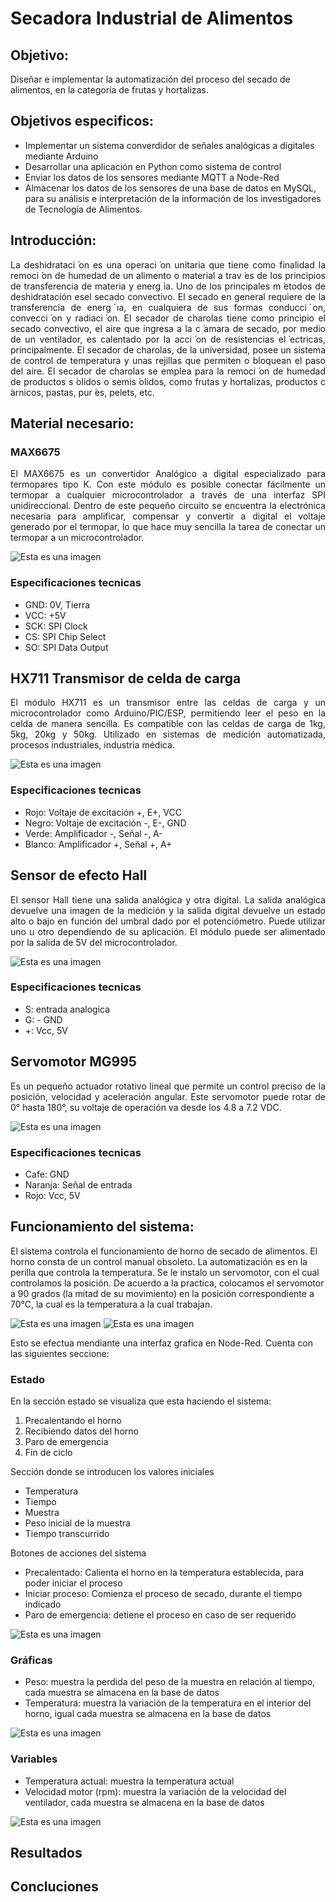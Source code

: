 <h1>Secadora Industrial de Alimentos</h1>

<h2>Objetivo:</h2>
Diseñar e implementar la automatización del proceso del secado de alimentos, en la categoría de frutas y hortalizas.

<h2>Objetivos especificos:</h2>
<ul>
<li>Implementar un sistema converdidor de señales analógicas a digitales mediante Arduino</li>
<li>Desarrollar una aplicación en Python como sistema de control</li>
<li>Enviar los datos de los sensores mediante MQTT a Node-Red</li>
<li>Almacenar los datos de los sensores de una base de datos en MySQL, para su análisis e interpretación de la información de los investigadores de Tecnología de Alimentos.</li>
</ul>

<h2>Introducción:</h2>
<p align = "justify">La deshidrataci  ́on es una operaci  ́on unitaria que tiene como finalidad la remoci  ́on de humedad de un alimento o material a trav  ́es de los principios de transferencia de materia y energ ́ıa. Uno de los principales m  ́etodos de deshidratación esel secado convectivo. El secado en general requiere de la transferencia de energ ́ıa, en cualquiera de sus formas conducci  ́on, convecci  ́on y radiaci  ́on. El secador de charolas tiene como principio el secado convectivo, el aire que ingresa a la c  ́amara de secado, por medio de un ventilador, es calentado por la acci  ́on de resistencias el  ́ectricas, principalmente. El secador de charolas, de la universidad, posee un sistema de control de temperatura y unas rejillas que permiten o bloquean el paso del aire. El secador de charolas se emplea para la remoci  ́on de humedad de productos s  ́olidos o semis  ́olidos, como frutas y hortalizas, productos c ́arnicos, pastas, pur ́es, pelets, etc.

<h2>Material necesario:</h2>
<h3>MAX6675</h3>
<p align = "justify">El MAX6675 es un convertidor Analógico a digital especializado para termopares tipo K. Con este módulo es posible conectar fácilmente un termopar a cualquier microcontrolador a través de una interfaz SPI unidireccional. Dentro de este pequeño circuito se encuentra la electrónica necesaria para amplificar, compensar y convertir a digital el voltaje generado por el termopar, lo que hace muy sencilla la tarea de conectar un termopar a un microcontrolador.

![Esta es una imagen](https://github.com/dgpacheco78/secadora/blob/main/secadora/imagenes/max6675.jpg)

<h3>Especificaciones tecnicas</h3>
<ul>
<li>GND: 0V, Tierra</li>
<li>VCC: +5V</li>
<li>SCK: SPI Clock</li>
<li>CS: SPI Chip Select</li>
<li>SO: SPI Data Output</li>
</ul>

<h2>HX711 Transmisor de celda de carga</h2>
<p align = "justify">El módulo HX711 es un transmisor entre las celdas de carga y un microcontrolador como Arduino/PIC/ESP, permitiendo leer el peso en la celda de manera sencilla. Es compatible con las celdas de carga de 1kg, 5kg, 20kg y 50kg. Utilizado en sistemas de medición automatizada, procesos industriales, industria médica.
  
![Esta es una imagen](https://github.com/dgpacheco78/secadora/blob/main/secadora/imagenes/hx711.jpg)
 
<h3>Especificaciones tecnicas</h3>
<ul>
<li>Rojo: Voltaje de excitación +, E+, VCC</li>
<li>Negro: Voltaje de excitación -, E-, GND</li>
<li>Verde: Amplificador -, Señal -, A-</li>
<li>Blanco: Amplificador +, Señal +, A+</li>
</ul>

<h2>Sensor de efecto Hall</h2>
<p align = "justify">El sensor Hall tiene una salida analógica y otra digital. La salida analógica devuelve una imagen de la medición y la salida digital devuelve un estado alto o bajo en función del umbral dado por el potenciómetro. Puede utilizar uno u otro dependiendo de su aplicación. El módulo puede ser alimentado por la salida de 5V del microcontrolador.
  
![Esta es una imagen](https://github.com/dgpacheco78/secadora/blob/main/secadora/imagenes/efectoHall.png)
 
<h3>Especificaciones tecnicas</h3>
<ul>
<li>S: entrada analogica</li>
<li>G: - GND</li>
<li>+: Vcc, 5V</li>
</ul>

<h2>Servomotor MG995</h2>
<p align = "justify">Es un pequeño actuador rotativo lineal que permite un control preciso de la posición, velocidad y aceleración angular. Este servomotor puede rotar de 0° hasta 180°, su voltaje de operación va desde los 4.8 a 7.2 VDC.
  
![Esta es una imagen](https://github.com/dgpacheco78/secadora/blob/main/secadora/imagenes/servo.jpg)
 
<h3>Especificaciones tecnicas</h3>
<ul>
<li>Cafe: GND</li>
<li>Naranja: Señal de entrada</li>
<li>Rojo: Vcc, 5V</li>
</ul>

<h2>Funcionamiento del sistema:</h2>
El sistema controla el funcionamiento de horno de secado de alimentos. El horno consta de un control manual obsoleto. La automatización es en la perilla que controla la temperatura. Se le instalo un servomotor, con el cual controlamos la posición. De acuerdo a la practica, colocamos el servomotor a 90 grados (la mitad de su movimiento) en la posición correspondiente a 70°C, la cual es la temperatura a la cual trabajan.

![Esta es una imagen](https://github.com/dgpacheco78/secadora/blob/main/secadora/imagenes/secadora.jpg)
![Esta es una imagen](https://github.com/dgpacheco78/secadora/blob/main/secadora/imagenes/secadoraControl.jpg)

Esto se efectua mendiante una interfaz grafica en Node-Red. Cuenta con las siguientes seccione:

<h3>Estado</h3>
En la sección estado se visualiza que esta haciendo el sistema:
<ol>
<li>Precalentando el horno</li>
<li>Recibiendo datos del horno</li>
<li>Paro de emergencia</li>
<li>Fin de ciclo</li>
</ol>

Sección donde se introducen los valores iniciales
<ul>
<li>Temperatura</li>
<li>Tiempo</li>
<li>Muestra</li>
<li>Peso inicial de la muestra</li>
<li>Tiempo transcurrido</li>
</ul>

Botones de acciones del sistema
<ul>
<li>Precalentado: Calienta el horno en la temperatura establecida, para poder iniciar el proceso</li>
<li>Iniciar proceso: Comienza el proceso de secado, durante el tiempo indicado</li>
<li>Paro de emergencia: detiene el proceso en caso de ser requerido</li>
</ul>


![Esta es una imagen](https://github.com/dgpacheco78/secadora/blob/main/secadora/imagenes/node-red1.png)

<h3>Gráficas</h3>

<ul>
<li>Peso: muestra la perdida del peso de la muestra en relación al tiempo, cada muestra se almacena en la base de datos</li>
<li>Temperatura: muestra la variación de la temperatura en el interior del horno, igual cada muestra se almacena en la base de datos</li>
</ul>

![Esta es una imagen](https://github.com/dgpacheco78/secadora/blob/main/secadora/imagenes/node-red2.png)

<h3>Variables</h3>

<ul>
<li>Temperatura actual: muestra la temperatura actual</li>
<li>Velocidad motor (rpm): muestra la variación de la velocidad del ventilador, cada muestra se almacena en la base de datos</li>
</ul>

![Esta es una imagen](https://github.com/dgpacheco78/secadora/blob/main/secadora/imagenes/node-red3.png)

<h2>Resultados</h2>

<h2>Concluciones</h2>
